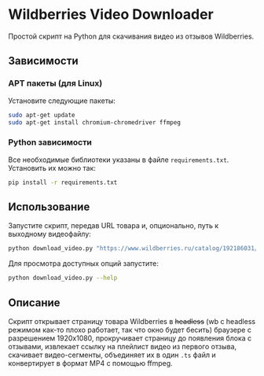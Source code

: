 # Wildberries Video Downloader

Простой скрипт на Python для скачивания видео из отзывов Wildberries.

## Зависимости

### APT пакеты (для Linux)
Установите следующие пакеты:
```bash
sudo apt-get update
sudo apt-get install chromium-chromedriver ffmpeg
```

### Python зависимости
Все необходимые библиотеки указаны в файле `requirements.txt`. Установить их можно так:
```bash
pip install -r requirements.txt
```

## Использование

Запустите скрипт, передав URL товара и, опционально, путь к выходному видеофайлу:
```bash
python download_video.py "https://www.wildberries.ru/catalog/192186031/detail.aspx" --output "/путь/к/выходному/файлу.mp4"
```

Для просмотра доступных опций запустите:
```bash
python download_video.py --help
```

## Описание

Скрипт открывает страницу товара Wildberries в ~~headless~~ (wb с headless режимом как-то плохо работает, так что окно будет бесить) браузере с разрешением 1920x1080, прокручивает страницу до появления блока с отзывами, извлекает ссылку на плейлист видео из первого отзыва, скачивает видео-сегменты, объединяет их в один `.ts` файл и конвертирует в формат MP4 с помощью ffmpeg.